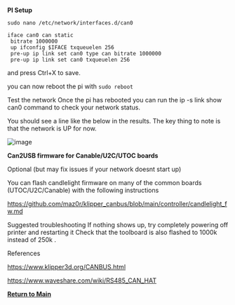 **PI Setup**

```sudo nano /etc/network/interfaces.d/can0```

```allow-hotplug can0
iface can0 can static
 bitrate 1000000
 up ifconfig $IFACE txqueuelen 256
 pre-up ip link set can0 type can bitrate 1000000
 pre-up ip link set can0 txqueuelen 256
```

and press Ctrl+X to save.

you can now reboot the pi with ```sudo reboot```

Test the network
Once the pi has rebooted you can run the ip -s link show can0 command to check your network status.

You should see a line like the below in the results. The key thing to note is that the network is UP for now.

![image](https://user-images.githubusercontent.com/105763933/210177289-ba61dd74-a634-4e04-8153-09a5b6645be3.png)

**Can2USB firmware for Canable/U2C/UTOC boards**

Optional (but may fix issues if your network doesnt start up)

You can flash candlelight firmware on many of the common boards (UTOC/U2C/Canable) with the following instructions

https://github.com/maz0r/klipper_canbus/blob/main/controller/candlelight_fw.md

Suggested troubleshooting
If nothing shows up, try completely powering off printer and restarting it
Check that the toolboard is also flashed to 1000k instead of 250k .
 
References
 
https://www.klipper3d.org/CANBUS.html
 
https://www.waveshare.com/wiki/RS485_CAN_HAT

[**Return to Main**](https://github.com/MugenMicko/SB2040InstallGuide)
